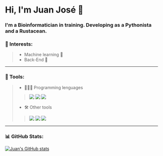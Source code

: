 # Hi, I'm Juan José 👋

### I'm a Bioinformatician in training. Developing as a Pythonista and a Rustacean.

### 🧐 Interests:
> + Machine learning 🤖
> + Back-End 💾
----
### 🧰 Tools:
> + 🧑🏻‍💻 Programming lenguages
>> ![](https://img.shields.io/badge/Code-Python-yellow?style=plastic&logo=Python&logoColor=blue&labelColor=black)
![](https://img.shields.io/badge/Code-Rust-orange?style=plastic&logo=Rust&logoColor=orange&labelColor=black)
![](https://img.shields.io/badge/Code-R-blue?style=plastic&logo=R&logoColor=blue&labelColor=black)
> + 🛠️ Other tools
>> ![](https://img.shields.io/badge/Tool-Bash-white?style=plastic&logo=Linux&labelColor=black)
 ![](https://img.shields.io/badge/Tool-Docker-blue?style=plastic&logo=Docker&labelColor=black)
 ![](https://img.shields.io/badge/Code-HTML-red?style=plastic&logo=HTML5&labelColor=black)
----
### 📊 GitHub Stats:

[![Juan's GitHub stats](https://github-readme-stats.vercel.app/api/top-langs/?username=juanjo255&layout=compact)](https://github.com/juanjo255/github-readme-stats)



